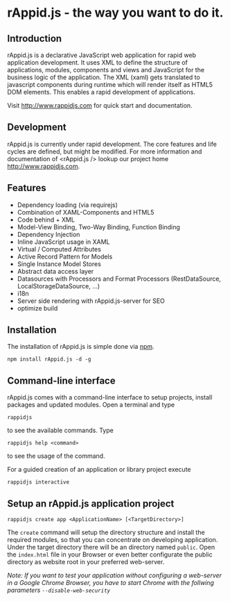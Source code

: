 # rAppid.js - the way you want to do it.
## Introduction

rAppid.js is a declarative JavaScript web application for rapid web application development. It uses XML to define the structure of applications, modules, components and views and JavaScript for the business logic of the application. The XML (xaml) gets translated to javascript components during runtime which will render itself as HTML5 DOM elements. This enables a rapid development of applications.

Visit http://www.rappidjs.com for quick start and documentation.

## Development

rAppid.js is currently under rapid development. The core features and life cycles are defined, but might be modified.
For more information and documentation of <rAppid.js /> lookup our project home http://www.rappidjs.com.

## Features 
* Dependency loading (via requirejs)
* Combination of XAML-Components and HTML5
* Code behind + XML
* Model-View Binding, Two-Way Binding, Function Binding
* Dependency Injection
* Inline JavaScript usage in XAML
* Virtual / Computed Attributes
* Active Record Pattern for Models
* Single Instance Model Stores
* Abstract data access layer
* Datasources with Processors and Format Processors (RestDataSource, LocalStorageDataSource, ...)
* i18n
* Server side rendering with rAppid.js-server for SEO
* optimize build

## Installation
The installation of rAppid.js is simple done via [npm](http://npmjs.org/).

```
npm install rAppid.js -d -g
```

## Command-line interface
rAppid.js comes with a command-line interface to setup projects, install packages and updated modules.
Open a terminal and type 

```
rappidjs
```

to see the available commands. Type 

```
rappidjs help <command> 
```

to see the usage of the command.


For a guided creation of an application or library project execute
```
rappidjs interactive
```

## Setup an rAppid.js application project 
```
rappidjs create app <ApplicationName> [<TargetDirectory>]
```

The ```create``` command will setup the directory structure and install the required modules, so that you can concentrate on developing application. Under the target directory there will be an directory named ```public```. Open the ```index.html``` file in your Browser or even better configurate the public directory as website root in your preferred web-server.

*Note: If you want to test your application without configuring a web-server in a Google Chrome Browser, you have to start Chrome with the follwing parameters ```--disable-web-security```*
